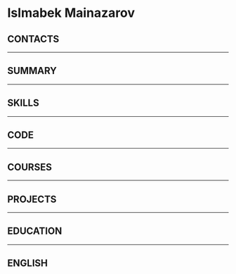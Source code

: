 # Islmabek Mainazarov

## CONTACTS
----
## SUMMARY
----
## SKILLS
----
## CODE
----
## COURSES
----
## PROJECTS
----
## EDUCATION
----
## ENGLISH
